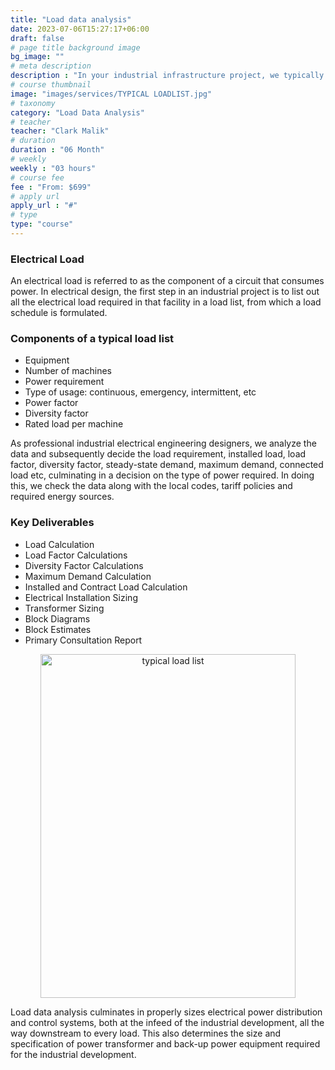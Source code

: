 ```yaml
---
title: "Load data analysis"
date: 2023-07-06T15:27:17+06:00
draft: false
# page title background image
bg_image: ""
# meta description
description : "In your industrial infrastructure project, we typically start the project by collecting all information regarding your electrical load. We estimate how much electrical energy is required for your industrial infrastructure project. We then determine the type of input voltage (MV or LV) to use on a routine basis for your electrical installation to ensure cost efficiency and proper operation of all equipment in your plant. These constitute a thorough analysis of your electrical load data to enable us formulate the best design for your system."
# course thumbnail
image: "images/services/TYPICAL LOADLIST.jpg"
# taxonomy
category: "Load Data Analysis"
# teacher
teacher: "Clark Malik"
# duration
duration : "06 Month"
# weekly
weekly : "03 hours"
# course fee
fee : "From: $699"
# apply url
apply_url : "#"
# type
type: "course"
---
```

### Electrical Load

An electrical load is referred to as the component of a circuit that consumes power. In electrical design, the first step in an industrial project is to list out all the electrical load required in that facility in a load list, from which a load schedule is formulated.

### Components of a typical load list

* Equipment
* Number of machines
* Power requirement
* Type of usage: continuous, emergency, intermittent, etc
* Power factor
* Diversity factor
* Rated load per machine

As professional industrial electrical engineering designers, we analyze the data and subsequently decide the load requirement, installed load, load factor, diversity factor, steady-state demand, maximum demand, connected load etc, culminating in a decision on the type of power required.  In doing this, we check the data along with the local codes, tariff policies and required energy sources.

### Key Deliverables

* Load Calculation
* Load Factor Calculations
* Diversity Factor Calculations
* Maximum Demand Calculation
* Installed and Contract Load Calculation
* Electrical Installation Sizing
* Transformer Sizing
* Block Diagrams
* Block Estimates
* Primary Consultation Report

<p align="center">
<img src="https://res.cloudinary.com/dtnbwgpca/image/upload/v1704004434/nhmxiex6jqc68stubymp.jpg
" alt="typical load list" width="90%" height="550">
</p>

Load data analysis culminates in properly sizes electrical power distribution and control systems, both at the infeed of the industrial development, all the way downstream to every load. This also determines the size and specification of power transformer and back-up power equipment required for the industrial development.
